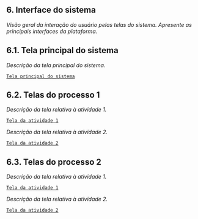 
## 6. Interface do sistema

_Visão geral da interação do usuário pelas telas do sistema. Apresente as principais interfaces da plataforma._

## 6.1. Tela principal do sistema

_Descrição da tela principal do sistema._

[`Tela principal do sistema`](../images/)


## 6.2. Telas do processo 1

_Descrição da tela relativa à atividade 1._

[`Tela da atividade 1`]()

_Descrição da tela relativa à atividade 2._

[`Tela da atividade 2`]()


## 6.3. Telas do processo 2

_Descrição da tela relativa à atividade 1._

[`Tela da atividade 1`]()

_Descrição da tela relativa à atividade 2._

[`Tela da atividade 2`]()


